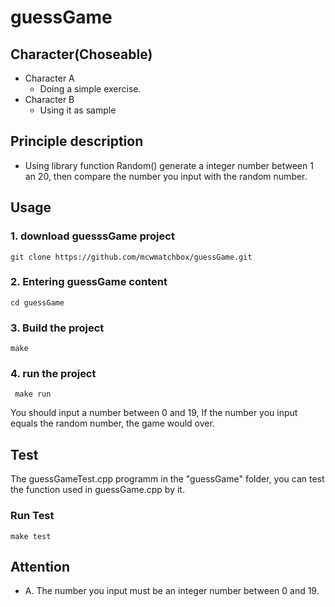# guessGame    
## Character(Choseable)
 - Character A
 	* Doing a simple exercise.
 - Character B
 	* Using it as sample

## Principle description
 * Using library function Random() generate a integer number between 1 an 20, then compare the number you input with the random number.

## Usage
### 1. download guesssGame project
 ```
 git clone https://github.com/mcwmatchbox/guessGame.git
 ```
### 2. Entering guessGame content
 ```
 cd guessGame
 ```
### 3. Build the project
 ```
 make
 ``` 
### 4. run the project
```
 make run 
```
You should input a number between 0 and 19, If the number you input equals the random number, the game would over.

## Test
The guessGameTest.cpp programm in the "guessGame" folder, you can  test the function used in guessGame.cpp by it.

### Run Test
```
make test
```  
## Attention
 * A. The number you input must be an integer number between 0 and 19.
 
